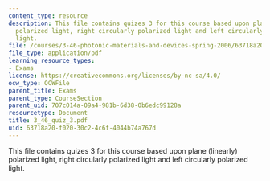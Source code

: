 ```yaml
---
content_type: resource
description: This file contains quizes 3 for this course based upon plane (linearly)
  polarized light, right circularly polarized light and left circularly polarized
  light.
file: /courses/3-46-photonic-materials-and-devices-spring-2006/63718a20f02030c24c6f4044b74a767d_3_46_quiz_3.pdf
file_type: application/pdf
learning_resource_types:
- Exams
license: https://creativecommons.org/licenses/by-nc-sa/4.0/
ocw_type: OCWFile
parent_title: Exams
parent_type: CourseSection
parent_uid: 707c014a-09a4-981b-6d38-0b6edc99128a
resourcetype: Document
title: 3_46_quiz_3.pdf
uid: 63718a20-f020-30c2-4c6f-4044b74a767d
---
```

This file contains quizes 3 for this course based upon plane (linearly) polarized light, right circularly polarized light and left circularly polarized light.